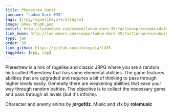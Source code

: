 ```yaml
---
title: Pheestrew Quest
jamname: "Ludum Dare #35"
tags: [jrpg,roguelike,c++/allegro]
image: phee-thumb.png
exturl: http://ludumdare.com/compo/ludum-dare-35/?action=preview&uid=44038
link_home: http://ludumdare.com/compo/ludum-dare-35/?action=preview&uid=44038
type: jam
order: 30
link_github: https://github.com/alesegdia/ld35
taggedas: [rpg, cpp]
---
```


Pheestrew is a mix of rogelike and classic JRPG where you are a random hick called Pheestrew
that has some elemental abilities. The game features abilities that are upgraded and requires
a bit of thinking to pass through higher levels easily. Generally there are weakening abilities
that ease your way through random battles. The objective is to collect the necessary gems and
pass through all levels (but it's infinite).

Character and enemy anims by **jorgefdz**. Music and sfx by **rolemusic**
